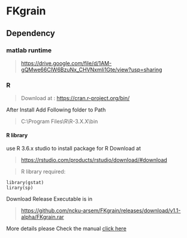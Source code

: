 # FKgrain

## Dependency

### matlab runtime 

> https://drive.google.com/file/d/1AM-gQMwe66ClW6BzuNx_CHVNxmIi1Gte/view?usp=sharing

### R 

> Download at : https://cran.r-project.org/bin/

After Install Add Following folder to Path
>C:\Program Files\R\R-3.X.X\bin 

#### R library

use R 3.6.x studio to install package for R
Download at 
> https://rstudio.com/products/rstudio/download/#download

>R library required:
```
library(gstat)  
lirary(sp) 
```

Download Release Executable is in  

> https://github.com/ncku-arsem/FKgrain/releases/download/v1.1-alpha/FKgrain.rar


More details please Check the manual [click here](dependency/UsersManual.pdf)


